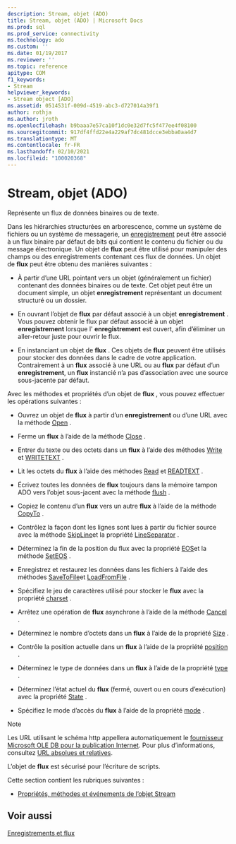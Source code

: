 ```yaml
---
description: Stream, objet (ADO)
title: Stream, objet (ADO) | Microsoft Docs
ms.prod: sql
ms.prod_service: connectivity
ms.technology: ado
ms.custom: ''
ms.date: 01/19/2017
ms.reviewer: ''
ms.topic: reference
apitype: COM
f1_keywords:
- Stream
helpviewer_keywords:
- Stream object [ADO]
ms.assetid: 0514531f-009d-4519-abc3-d727014a39f1
author: rothja
ms.author: jroth
ms.openlocfilehash: b9baaa7e57ca10f1dc0e32d7fc5f477ee4f08100
ms.sourcegitcommit: 917df4ffd22e4a229af7dc481dcce3ebba0aa4d7
ms.translationtype: MT
ms.contentlocale: fr-FR
ms.lasthandoff: 02/10/2021
ms.locfileid: "100020368"
---
```

# <a name="stream-object-ado"></a>Stream, objet (ADO)
Représente un flux de données binaires ou de texte.  
  
 Dans les hiérarchies structurées en arborescence, comme un système de fichiers ou un système de messagerie, un [enregistrement](./record-object-ado.md) peut être associé à un flux binaire par défaut de bits qui contient le contenu du fichier ou du message électronique. Un objet de **flux** peut être utilisé pour manipuler des champs ou des enregistrements contenant ces flux de données. Un objet de **flux** peut être obtenu des manières suivantes :  
  
-   À partir d’une URL pointant vers un objet (généralement un fichier) contenant des données binaires ou de texte. Cet objet peut être un document simple, un objet **enregistrement** représentant un document structuré ou un dossier.  
  
-   En ouvrant l’objet de **flux** par défaut associé à un objet **enregistrement** . Vous pouvez obtenir le flux par défaut associé à un objet **enregistrement** lorsque l' **enregistrement** est ouvert, afin d’éliminer un aller-retour juste pour ouvrir le flux.  
  
-   En instanciant un objet de **flux** . Ces objets de **flux** peuvent être utilisés pour stocker des données dans le cadre de votre application. Contrairement à un **flux** associé à une URL ou au **flux** par défaut d’un **enregistrement**, un **flux** instancié n’a pas d’association avec une source sous-jacente par défaut.  
  
 Avec les méthodes et propriétés d’un objet de **flux** , vous pouvez effectuer les opérations suivantes :  
  
-   Ouvrez un objet de **flux** à partir d’un **enregistrement** ou d’une URL avec la méthode [Open](./open-method-ado-stream.md) .  
  
-   Ferme un **flux** à l’aide de la méthode [Close](./close-method-ado.md) .  
  
-   Entrer du texte ou des octets dans un **flux** à l’aide des méthodes [Write](./write-method.md) et [WRITETEXT](./writetext-method.md) .  
  
-   Lit les octets du **flux** à l’aide des méthodes [Read](./read-method.md) et [READTEXT](./readtext-method.md) .  
  
-   Écrivez toutes les données de **flux** toujours dans la mémoire tampon ADO vers l’objet sous-jacent avec la méthode [flush](./flush-method-ado.md) .  
  
-   Copiez le contenu d’un **flux** vers un autre **flux** à l’aide de la méthode [CopyTo](./copyto-method-ado.md) .  
  
-   Contrôlez la façon dont les lignes sont lues à partir du fichier source avec la méthode [SkipLine](./skipline-method.md)et la propriété [LineSeparator](./lineseparator-property-ado.md) .  
  
-   Déterminez la fin de la position du flux avec la propriété [EOS](./eos-property.md)et la méthode [SetEOS](./seteos-method.md) .  
  
-   Enregistrez et restaurez les données dans les fichiers à l’aide des méthodes [SaveToFile](./savetofile-method.md)et [LoadFromFile](./loadfromfile-method-ado.md) .  
  
-   Spécifiez le jeu de caractères utilisé pour stocker le **flux** avec la propriété [charset](./charset-property-ado.md) .  
  
-   Arrêtez une opération de **flux** asynchrone à l’aide de la méthode [Cancel](./cancel-method-ado.md) .  
  
-   Déterminez le nombre d’octets dans un **flux** à l’aide de la propriété [Size](./size-property-ado-stream.md) .  
  
-   Contrôle la position actuelle dans un **flux** à l’aide de la propriété [position](./position-property-ado.md) .  
  
-   Déterminez le type de données dans un **flux** à l’aide de la propriété [type](./type-property-ado-stream.md) .  
  
-   Déterminez l’état actuel du **flux** (fermé, ouvert ou en cours d’exécution) avec la propriété [State](./state-property-ado.md) .  
  
-   Spécifiez le mode d’accès du **flux** à l’aide de la propriété [mode](./mode-property-ado.md) .  
  
> [!NOTE]
>  Les URL utilisant le schéma http appellera automatiquement le [fournisseur Microsoft OLE DB pour la publication Internet](../../guide/appendixes/microsoft-ole-db-provider-for-internet-publishing.md). Pour plus d’informations, consultez [URL absolues et relatives](../../guide/data/absolute-and-relative-urls.md).  
  
 L’objet de **flux** est sécurisé pour l’écriture de scripts.  
  
 Cette section contient les rubriques suivantes :  
  
-   [Propriétés, méthodes et événements de l’objet Stream](./stream-object-properties-methods-and-events.md)  
  
## <a name="see-also"></a>Voir aussi  
 [Enregistrements et flux](../../guide/data/records-and-streams.md)